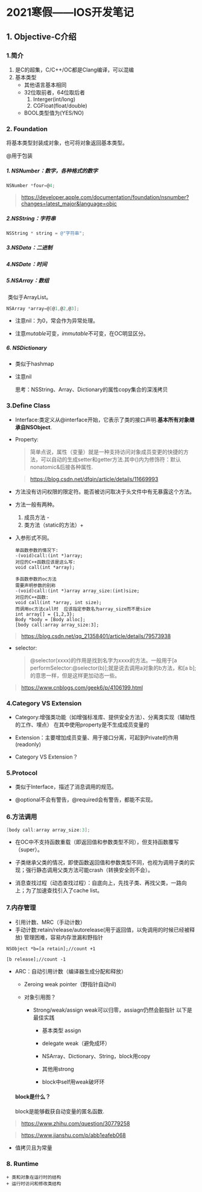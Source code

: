 # 2021寒假——IOS开发笔记

## 1. Objective-C介绍

### 1.简介

1. 是C的超集，C/C++/OC都是Clang编译，可以混编
2. 基本类型
   * 其他语言基本相同
   * 32位取前者，64位取后者
     1. Interger(int/long) 
     2. CGFloat(float/double) 
   * BOOL类型值为(YES/NO)

### 2. Foundation

   将基本类型封装成对象，也可将对象返回基本类型。
 	
   @用于包装

##### 	1. NSNumber：数字，各种格式的数字

```objective-c
NSNumber *four=@4;
```

> https://developer.apple.com/documentation/foundation/nsnumber?changes=latest_major&language=objc

#####     2.NSString：字符串

```objective-c
NSString * string = @"字符串";
```

##### 	3.NSData：二进制

##### 	4.NSDate：时间

##### 	5.NSArray：数组

​	类似于ArrayList。

```objective-c
NSArray *array=@[@1,@2,@3];
```

 + 注意nil：为0，常会作为异常处理。

 + 注意*mutable*可变，*immutable*不可变，在OC明显区分。

 ##### 6. NSDictionary

   - 类似于hashmap

   - 注意nil

     思考：NSString、Array、Dictionary的属性copy集合的深浅拷贝

### 3.Define Class

- Interface:类定义从@interface开始，它表示了类的接口声明.**基本所有对象继承自NSObject**.

- Property:

  > 简单点说，属性（变量）就是一种支持访问对象成员变更的快捷的方法，可以自动的生成setter和getter方法.其中()内为修饰符：默认nonatomic&后接各种属性.

  >https://blog.csdn.net/dfqin/article/details/11669993

- 方法没有访问权限的限定符。能否被访问取决于头文件中有无暴露这个方法。

- 方法一般有两种。

  1. 成员方法 -
  2. 类方法（static的方法）+
  
- 入参形式不同。

  ```objc
  单函数参数的情况下:
  -(void)call:(int *)array;
  对应的C++函数应该是这么写:
  void call(int *array);
  
  多函数参数的oc方法
  需要声明参数的别称
  -(void)call:(int *)array array_size:(int)size;
  对应的C++函数:
  void call(int *array, int size);
  而调用oc方法call时  应该指定参数名为array_size而不是size
  int array[] = {1,2,3};
  Body *body = [Body alloc];
  [body call:array array_size:3];
  ```

> https://blog.csdn.net/qq_21358401/article/details/79573938

- selector:

  > @selector(xxxx)的作用是找到名字为xxxx的方法。一般用于[a performSelector:@selector(b)];就是说去调用a对象的b方法，和[a b];的意思一样，但是这样更加动态一些。   
>https://www.cnblogs.com/geek6/p/4106199.html



### 4.Category VS Extension

- Category:增强类功能（如增强标准库、提供安全方法）、分离类实现（辅助性的工作、埋点） 在其中使用property是不生成成员变量的
  
- Extension：主要增加成员变量、用于接口分离，可起到Private的作用(readonly)
  
- Category VS Extension？
  
  
  
### 5.Protocol

+ 类似于Interface，描述了消息调用的规范。

+ @optional不会有警告，@required会有警告，都能不实现。

  

### 6.方法调用

```objective-c
[body call:array array_size:3];
```

+ 在OC中不支持函数重载（即返回值和参数类型不同），但支持函数覆写（super）。

+ 子类继承父类的情况，即使函数返回值和参数类型不同，也视为调用子类的实现；强行静态调用父类方法可能crash（转换安全则不会）。

+ 消息查找过程（动态查找过程）：自底向上，先找子类、再找父类，一路向上；为了加速查找引入了cache list。

### 7.内存管理

+ 引用计数、MRC（手动计数）
+ 手动计数:retain/release/autorelease(用于返回值，以免调用的时候已经被释放) 管理困难，容易内存泄漏和野指针

```objc
NSObject *b=[a retain];//count +1
    
[b release];//count -1
```



+ ARC：自动引用计数（编译器生成分配和释放）
  + Zeroing weak pointer（野指针自动nil)

  + 对象引用图？

     + Strong/weak/assign weak可以归零，assiagn仍然会脏指针 以下是最佳实践

        + 基本类型 assign

        + delegate weak（避免成环）

        + NSArray、Dictionary、String，block用copy

        + 其他用strong

        + block中self用weak破坏环

  #### block是什么？
  
  block是能够截获自动变量的匿名函数.
  
> https://www.zhihu.com/question/30779258

> https://www.jianshu.com/p/abb1eafeb068

+ 值拷贝且为常量

### 8. Runtime

	+ 类和对象在运行时的结构
	+ 运行时访问和修改类结构

